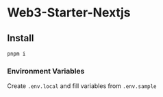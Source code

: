 # Web3-Starter-Nextjs

## Install

`pnpm i`

### Environment Variables

Create `.env.local` and fill variables from `.env.sample`
